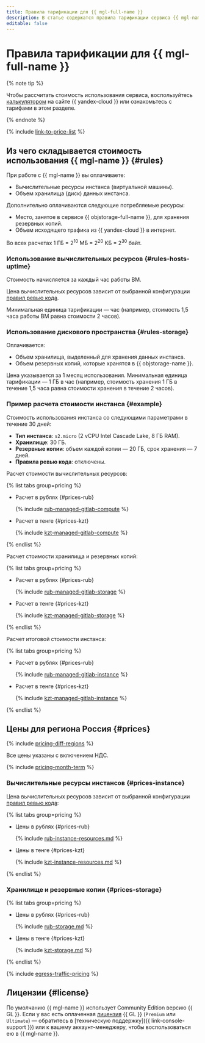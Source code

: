 ```yaml
---
title: Правила тарификации для {{ mgl-full-name }}
description: В статье содержатся правила тарификации сервиса {{ mgl-name }}.
editable: false
---
```


# Правила тарификации для {{ mgl-full-name }}



{% note tip %}


Чтобы рассчитать стоимость использования сервиса, воспользуйтесь [калькулятором](https://yandex.cloud/ru/prices?state=7d620c0eb35d#calculator) на сайте {{ yandex-cloud }} или ознакомьтесь с тарифами в этом разделе.




{% endnote %}

{% include [link-to-price-list](../_includes/pricing/link-to-price-list.md) %}

## Из чего складывается стоимость использования {{ mgl-name }} {#rules}

При работе с {{ mgl-name }} вы оплачиваете:
* Вычислительные ресурсы инстанса (виртуальной машины).
* Объем хранилища (диск) данных инстанса.

Дополнительно оплачиваются следующие потребляемые ресурсы:
* Место, занятое в сервисе {{ objstorage-full-name }}, для хранения резервных копий.
* Объем исходящего трафика из {{ yandex-cloud }} в интернет.

Во всех расчетах 1 ГБ = 2<sup>10</sup> МБ = 2<sup>20</sup> КБ = 2<sup>30</sup> байт.

### Использование вычислительных ресурсов {#rules-hosts-uptime}

Стоимость начисляется за каждый час работы ВМ.

Цена вычислительных ресурсов зависит от выбранной конфигурации [правил ревью кода](concepts/approval-rules.md).

Минимальная единица тарификации — час (например, стоимость 1,5 часа работы ВМ равна стоимости 2 часов).

### Использование дискового пространства {#rules-storage}

Оплачивается:
* Объем хранилища, выделенный для хранения данных инстанса.
* Объем резервных копий, которые хранятся в {{ objstorage-name }}.

Цена указывается за 1 месяц использования. Минимальная единица тарификации — 1 ГБ в час (например, стоимость хранения 1 ГБ в течение 1,5 часа равна стоимости хранения в течение 2 часов).

### Пример расчета стоимости инстанса {#example}

Стоимость использования инстанса со следующими параметрами в течение 30 дней:

* **Тип инстанса**: `s2.micro` (2 vCPU Intel Cascade Lake, 8 ГБ RAM).
* **Хранилище**: 30 ГБ.
* **Резервные копии**: объем каждой копии — 20 ГБ, срок хранения — 7 дней.
* **Правила ревью кода**: отключены.

Расчет стоимости вычислительных ресурсов:


{% list tabs group=pricing %}

- Расчет в рублях {#prices-rub}

  {% include [rub-managed-gitlab-compute](../_pricing_examples/managed-gitlab/rub-managed-gitlab-compute.md) %}

- Расчет в тенге {#prices-kzt}

  {% include [kzt-managed-gitlab-compute](../_pricing_examples/managed-gitlab/kzt-managed-gitlab-compute.md) %}

{% endlist %}



Расчет стоимости хранилища и резервных копий:


{% list tabs group=pricing %}

- Расчет в рублях {#prices-rub}

  {% include [rub-managed-gitlab-storage](../_pricing_examples/managed-gitlab/rub-managed-gitlab-storage.md) %}

- Расчет в тенге {#prices-kzt}

  {% include [kzt-managed-gitlab-storage](../_pricing_examples/managed-gitlab/kzt-managed-gitlab-storage.md) %}

{% endlist %}



Расчет итоговой стоимости инстанса:


{% list tabs group=pricing %}

- Расчет в рублях {#prices-rub}

  {% include [rub-managed-gitlab-instance](../_pricing_examples/managed-gitlab/rub-managed-gitlab-instance.md) %}

- Расчет в тенге {#prices-kzt}

  {% include [kzt-managed-gitlab-instance](../_pricing_examples/managed-gitlab/kzt-managed-gitlab-instance.md) %}

{% endlist %}



## Цены для региона Россия {#prices}

{% include [pricing-diff-regions](../_includes/pricing-diff-regions.md) %}


Все цены указаны с включением НДС.


{% include [pricing-month-term](../_includes/mdb/pricing-month-term.md) %}

### Вычислительные ресурсы инстансов {#prices-instance}

Цена вычислительных ресурсов зависит от выбранной конфигурации [правил ревью кода](concepts/approval-rules.md):


{% list tabs group=pricing %}

- Цены в рублях {#prices-rub}

  {% include [rub-instance-resources.md](../_pricing/managed-gitlab/rub-instance-resources.md) %}

- Цены в тенге {#prices-kzt}

  {% include [kzt-instance-resources.md](../_pricing/managed-gitlab/kzt-instance-resources.md) %}

{% endlist %}



### Хранилище и резервные копии {#prices-storage}


{% list tabs group=pricing %}

- Цены в рублях {#prices-rub}

  {% include [rub-storage.md](../_pricing/managed-gitlab/rub-storage.md) %}

- Цены в тенге {#prices-kzt}

  {% include [kzt-storage.md](../_pricing/managed-gitlab/kzt-storage.md) %}

{% endlist %}



{% include [egress-traffic-pricing](../_includes/egress-traffic-pricing.md) %}

## Лицензии {#license}

По умолчанию {{ mgl-name }} использует Community Edition версию {{ GL }}. Если у вас есть оплаченная [лицензия](https://about.gitlab.com/pricing/) {{ GL }} (`Premium` или `Ultimate`) — обратитесь в [техническую поддержку]({{ link-console-support }}) или к вашему аккаунт-менеджеру, чтобы воспользоваться ею в {{ mgl-name }}.
